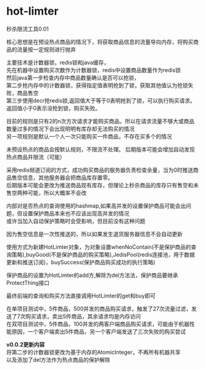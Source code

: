 # hot-limter
秒杀限流工具0.01

核心思想是在预设热点商品的情况下，将获取商品信息的流量导向内存，将购买商品的流量按一定规则进行抛弃

主要技术是计数器锁，redis锁和java缓存，
<br/>先在机器中设置购买次数作为计数器锁，redis中设置商品数量作为redis锁
<br/>然后java第一步检查内存中商品数量确认是否可以抢锁，
<br/>第二步抢内存中的计数器锁，获得指定值表明抢到了锁，获取其他值认为抢锁失败，商品售空
<br/>第三步使用decr抢redis锁,返回值大于等于0表明抢到了锁，可以执行购买请求。返回值小于0表示没抢到锁，购买失败。

目前的规则是只有2的n次方次请求才能购买商品，所以在请求流量不够大或商品数量过多的情况下会出现明明有库存却无法购买的情况
<br/>另一项规则是默认一个人一次只能购买一件商品，不存在买多个的情况

未预设热点的商品会按默认规则，不限流不处理。
后期版本可能会增加自动发现热点商品并限流（可能）

采用redis频道订阅的方式，成功购买商品的服务器负责检查余量，当为0时推送商品售空信息，其他服务器会把商品库存置零。
<br/>后期版本可能会更改为推送商品现有库存，但理论上秒杀商品的库存只有售空和未售空两种可能，所以大概率不会改

内部对是否热点的查询使用的hashmap,如果高并发的设置保护商品可能会出问题，但设置保护商品本来也不应该出现高并发的情况
<br/>或许当加入自动保护策略时会受影响，但目前没有这种问题

因为售空信息是一次性推送的，所以如果发生退货服务器信息不会自动更新

使用方式为新建HotLimter对象，为对象设置whenNoContain(不是保护商品的查询策略),buyGood(不是保护商品的购买策略),JedisPool(redis连接池，用于数据更新和推送订阅)，buySuccess(保护商品购买成功的执行策略)

保护商品的设置为HotLimter的add方,解除为del方法法，保护商品要继承ProtectThing接口

最终前端的查询和购买方法直接调用HotLimter的get和buy即可

在单项目测试中，5件商品，500并发的商品购买请求，触发了27次流量过滤，发送了7次购买请求，卖出5件商品，其余请求均是内存访问
<br/>在双项目测试中，5件商品，100并发的两客户端商品购买请求，可能由于机器性能原因，一个客户端卖出5件商品，另一个客户端发送了三次失败的购买尝试

**v0.0.2更新内容**
<br/>将第二步的计数器锁更改为基于内存的AtomicInteger，不再所有机器共享
<br/>以及添加了del方法作为热点商品的保护解除
